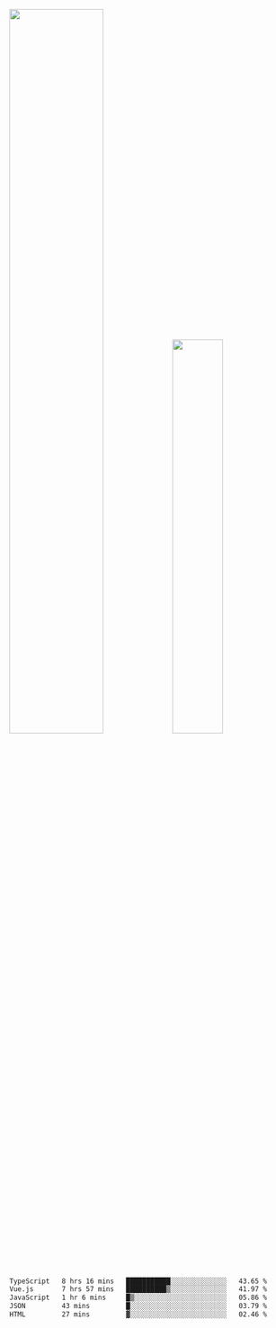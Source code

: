 <img align="" width="57.5%" src="https://github-readme-stats.vercel.app/api?username=Dream4ever&hide_title=true&hide_border=true&count_private=true&show_icons=true&include_all_commits=true&line_height=21" /><img align="" width="42.4%" src="https://github-readme-stats.vercel.app/api/top-langs/?username=Dream4ever&hide_title=true&count_private=true&show_icons=true&langs_count=6&hide_border=true&layout=compact" />

<!--START_SECTION:waka-->

```txt
TypeScript   8 hrs 16 mins   ███████████░░░░░░░░░░░░░░   43.65 %
Vue.js       7 hrs 57 mins   ██████████▒░░░░░░░░░░░░░░   41.97 %
JavaScript   1 hr 6 mins     █▒░░░░░░░░░░░░░░░░░░░░░░░   05.86 %
JSON         43 mins         █░░░░░░░░░░░░░░░░░░░░░░░░   03.79 %
HTML         27 mins         ▓░░░░░░░░░░░░░░░░░░░░░░░░   02.46 %
```

<!--END_SECTION:waka-->
